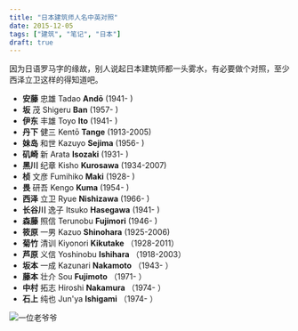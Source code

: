 ```yaml
---
title: "日本建筑师人名中英对照"
date: 2015-12-05
tags: ["建筑", "笔记", "日本"]
draft: true
---
```


因为日语罗马字的缘故，别人说起日本建筑师都一头雾水，有必要做个对照，至少西泽立卫这样的得知道吧。



* **安藤** 忠雄  Tadao **Andō** (1941- )
* **坂** 茂  Shigeru **Ban** (1957- )
* **伊东** 丰雄  Toyo **Ito** (1941- )
* **丹下** 健三  Kentō **Tange** (1913-2005)
* **妹岛** 和世  Kazuyo **Sejima** (1956- )
* **矶崎** 新  Arata **Isozaki** (1931- )
* **黑川** 纪章  Kisho **Kurosawa** (1934-2007)
* **桢** 文彦  Fumihiko **Maki** (1928- )
* **畏** 研吾  Kengo **Kuma** (1954- )
* **西泽** 立卫  Ryue **Nishizawa** (1966- )
* **长谷川** 逸子  Itsuko **Hasegawa** (1941- )
* **森藤** 照信  Terunobu **Fujimori** (1946- )
* **筱原** 一男  Kazuo **Shinohara** (1925-2006)
* **菊竹** 清训  Kiyonori **Kikutake** （1928-2011）
* **芦原** 义信  Yoshinobu **Ishihara** （1918-2003）
* **坂本** 一成  Kazunari **Nakamoto** （1943- ）
* **藤本** 壮介  Sou **Fujimoto** （1971- ）
* **中村** 拓志  Hiroshi **Nakamura** （1974- ）
* **石上** 纯也  Jun'ya **Ishigami** （1974- ）


![一位老爷爷](https://tva1.sinaimg.cn/large/006tNbRwgy1gah6v574joj30dz0ksdhx.jpg "说到建筑我也不是针对谁")
